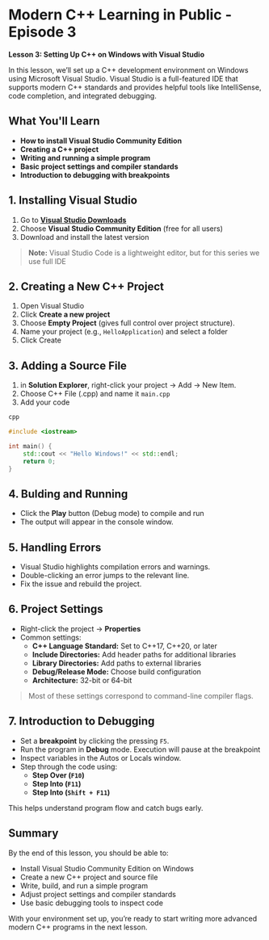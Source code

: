 # Modern C++ Learning in Public - Episode 3

**Lesson 3: Setting Up C++ on Windows with Visual Studio**

In this lesson, we’ll set up a C++ development environment on Windows using Microsoft Visual Studio. Visual Studio is a full-featured IDE that supports modern C++ standards and provides helpful tools like IntelliSense, code completion, and integrated debugging.

## What You'll Learn

-   **How to install Visual Studio Community Edition**
-   **Creating a C++ project**
-   **Writing and running a simple program**
-   **Basic project settings and compiler standards**
-   **Introduction to debugging with breakpoints**

## 1. Installing Visual Studio

1.   Go to **[Visual Studio Downloads](https://visualstudio.microsoft.com/)**
2.   Choose **Visual Studio Community Edition** (free for all users)
3.   Download and install the latest version

> **Note:** Visual Studio Code is a lightweight editor, but for this series we use full IDE

## 2. Creating a New C++ Project

1.  Open Visual Studio
2.  Click **Create a new project**
3.  Choose **Empty Project** (gives full control over project structure).
4.  Name your project (e.g., `HelloApplication`) and select a folder
5.  Click Create

## 3. Adding a Source File

1.  in **Solution Explorer**, right-click your project → Add → New Item.
2.  Choose C++ File (.cpp) and name it ``main.cpp``
3.  Add your code

```cpp
cpp

#include <iostream>

int main() {
    std::cout << "Hello Windows!" << std::endl;
    return 0;
}
```
## 4. Bulding and Running

-   Click the **Play** button (Debug mode) to compile and run
-   The output will appear in the console window.

## 5. Handling Errors

-   Visual Studio highlights compilation errors and warnings.
-   Double-clicking an error jumps to the relevant line.
-   Fix the issue and rebuild the project.

## 6. Project Settings

-   Right-click the project → **Properties**
-   Common settings:
    -   **C++ Language Standard:** Set to C++17, C++20, or later
    -   **Include Directories:** Add header paths for additional libraries
    -   **Library Directories:** Add paths to external libraries
    -   **Debug/Release Mode:** Choose build configuration
    -   **Architecture:** 32-bit or 64-bit

> Most of these settings correspond to command-line compiler flags.

## 7. Introduction to Debugging

-   Set a **breakpoint** by clicking the pressing `F5`.
-   Run the program in **Debug** mode. Execution will pause at the breakpoint
-   Inspect variables in the Autos or Locals window.
-   Step through the code using:
    -   **Step Over (`F10`)**
    -   **Step Into (`F11`)**
    -   **Step Into (`Shift + F11`)**

This helps understand program flow and catch bugs early.

## Summary

By the end of this lesson, you should be able to:
-   Install Visual Studio Community Edition on Windows
-   Create a new C++ project and source file
-   Write, build, and run a simple program
-   Adjust project settings and compiler standards
-   Use basic debugging tools to inspect code

With your environment set up, you’re ready to start writing more advanced modern C++ programs in the next lesson.

